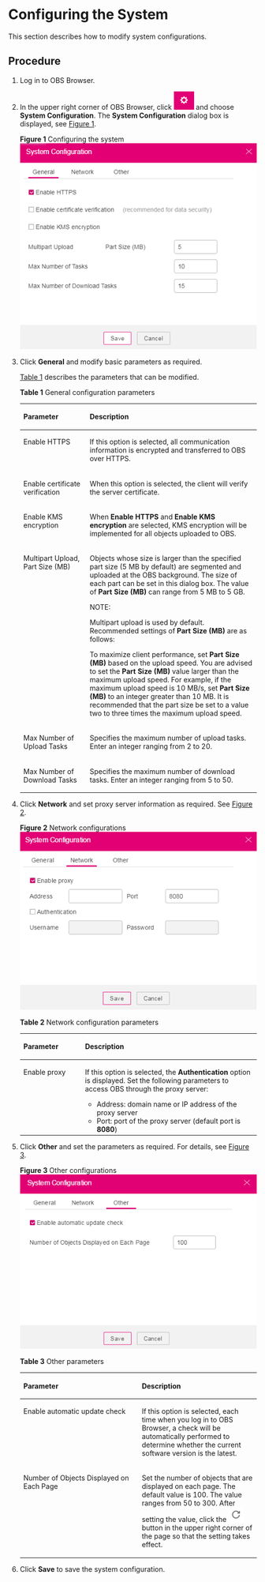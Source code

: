 # Configuring the System<a name="en-us_topic_0045853630"></a>

This section describes how to modify system configurations.

## Procedure<a name="sbde3d45bbc9a455f985ba2f7b92bbbbc"></a>

1.  Log in to OBS Browser.
2.  In the upper right corner of OBS Browser, click  ![](figures/icon-setting.png)  and choose  **System Configuration**. The  **System Configuration**  dialog box is displayed, see  [Figure 1](#fig42068739173655).

    **Figure  1**  Configuring the system<a name="fig42068739173655"></a>  
    ![](figures/configuring-the-system.png "configuring-the-system")

3.  Click  **General**  and modify basic parameters as required.

    [Table 1](#t5b000a761ce742d3a008e78296aa7e23)  describes the parameters that can be modified.

    **Table  1**  General configuration parameters

    <a name="t5b000a761ce742d3a008e78296aa7e23"></a>
    <table><thead align="left"><tr id="rfc94c5f5c90a40ad972e6d88fa20f45b"><th class="cellrowborder" valign="top" width="28.000000000000004%" id="mcps1.2.3.1.1"><p id="a62b8385fa14a4105b2468a7d054c5d2e"><a name="a62b8385fa14a4105b2468a7d054c5d2e"></a><a name="a62b8385fa14a4105b2468a7d054c5d2e"></a>Parameter</p>
    </th>
    <th class="cellrowborder" valign="top" width="72%" id="mcps1.2.3.1.2"><p id="ae69cbd7e88f34342b8f5096e91bff04e"><a name="ae69cbd7e88f34342b8f5096e91bff04e"></a><a name="ae69cbd7e88f34342b8f5096e91bff04e"></a>Description</p>
    </th>
    </tr>
    </thead>
    <tbody><tr id="rdb7f5ea2a4d74adf91a7682afdb7f55a"><td class="cellrowborder" valign="top" width="28.000000000000004%" headers="mcps1.2.3.1.1 "><p id="adfec0a920ba04816b079cbcc34cd4dab"><a name="adfec0a920ba04816b079cbcc34cd4dab"></a><a name="adfec0a920ba04816b079cbcc34cd4dab"></a>Enable HTTPS</p>
    </td>
    <td class="cellrowborder" valign="top" width="72%" headers="mcps1.2.3.1.2 "><p id="afc071fbcfdf240bf8db9256ad7baacea"><a name="afc071fbcfdf240bf8db9256ad7baacea"></a><a name="afc071fbcfdf240bf8db9256ad7baacea"></a>If this option is selected, all communication information is encrypted and transferred to OBS over HTTPS.</p>
    </td>
    </tr>
    <tr id="row4738349017324"><td class="cellrowborder" valign="top" width="28.000000000000004%" headers="mcps1.2.3.1.1 "><p id="p1285744417324"><a name="p1285744417324"></a><a name="p1285744417324"></a>Enable certificate verification</p>
    </td>
    <td class="cellrowborder" valign="top" width="72%" headers="mcps1.2.3.1.2 "><p id="p3482005917324"><a name="p3482005917324"></a><a name="p3482005917324"></a>When this option is selected, the client will verify the server certificate.</p>
    </td>
    </tr>
    <tr id="row19413122016318"><td class="cellrowborder" valign="top" width="28.000000000000004%" headers="mcps1.2.3.1.1 "><p id="p14413220133116"><a name="p14413220133116"></a><a name="p14413220133116"></a>Enable KMS encryption</p>
    </td>
    <td class="cellrowborder" valign="top" width="72%" headers="mcps1.2.3.1.2 "><p id="p491734533119"><a name="p491734533119"></a><a name="p491734533119"></a>When <strong id="a22ebe824789d43b597a5225cea7fc452"><a name="a22ebe824789d43b597a5225cea7fc452"></a><a name="a22ebe824789d43b597a5225cea7fc452"></a>Enable HTTPS</strong> and <strong id="a2444a51a15c24295b5cc3d329a370b7e"><a name="a2444a51a15c24295b5cc3d329a370b7e"></a><a name="a2444a51a15c24295b5cc3d329a370b7e"></a>Enable KMS encryption</strong> are selected, KMS encryption will be implemented for all objects uploaded to OBS.</p>
    </td>
    </tr>
    <tr id="r9d15bd3a61304c50b4a10db1b16925a0"><td class="cellrowborder" valign="top" width="28.000000000000004%" headers="mcps1.2.3.1.1 "><p id="a132962e2f4524b5d8a2f88403ae4f77c"><a name="a132962e2f4524b5d8a2f88403ae4f77c"></a><a name="a132962e2f4524b5d8a2f88403ae4f77c"></a>Multipart Upload, Part Size (MB)</p>
    </td>
    <td class="cellrowborder" valign="top" width="72%" headers="mcps1.2.3.1.2 "><p id="af70fafbad2854bf6b27334eeeba60205"><a name="af70fafbad2854bf6b27334eeeba60205"></a><a name="af70fafbad2854bf6b27334eeeba60205"></a>Objects whose size is larger than the specified part size (5 MB by default) are segmented and uploaded at the OBS background. The size of each part can be set in this dialog box. The value of <strong id="b2101885531161958"><a name="b2101885531161958"></a><a name="b2101885531161958"></a>Part Size (MB)</strong> can range from 5 MB to 5 GB.</p>
    <div class="note" id="n9e51b629c15d48a298363e92b7bf6dea"><a name="n9e51b629c15d48a298363e92b7bf6dea"></a><a name="n9e51b629c15d48a298363e92b7bf6dea"></a><span class="notetitle"> NOTE: </span><div class="notebody"><p class="textintable" id="a691932aa2cb04490bb10a8762bc8d051"><a name="a691932aa2cb04490bb10a8762bc8d051"></a><a name="a691932aa2cb04490bb10a8762bc8d051"></a>Multipart upload is used by default. Recommended settings of <strong id="b35010965113018"><a name="b35010965113018"></a><a name="b35010965113018"></a>Part Size (MB)</strong> are as follows:</p>
    <p class="textintable" id="ad311b703bed74dbc9022d8020ecc98e7"><a name="ad311b703bed74dbc9022d8020ecc98e7"></a><a name="ad311b703bed74dbc9022d8020ecc98e7"></a>To maximize client performance, set <strong id="a4b013af2e67c4b0a9010deead1b30e9b"><a name="a4b013af2e67c4b0a9010deead1b30e9b"></a><a name="a4b013af2e67c4b0a9010deead1b30e9b"></a>Part Size (MB)</strong> based on the upload speed. You are advised to set the <strong id="b1353816100111817"><a name="b1353816100111817"></a><a name="b1353816100111817"></a>Part Size (MB)</strong> value larger than the maximum upload speed. For example, if the maximum upload speed is 10 MB/s, set <strong id="a7d866fbffd3a406794b97a2bc6280517"><a name="a7d866fbffd3a406794b97a2bc6280517"></a><a name="a7d866fbffd3a406794b97a2bc6280517"></a>Part Size (MB)</strong> to an integer greater than 10 MB. It is recommended that the part size be set to a value two to three times the maximum upload speed.</p>
    </div></div>
    </td>
    </tr>
    <tr id="r88b5ad2d934b424f8e157781e9436d43"><td class="cellrowborder" valign="top" width="28.000000000000004%" headers="mcps1.2.3.1.1 "><p id="a532027aaefee454199b89f4387ea435e"><a name="a532027aaefee454199b89f4387ea435e"></a><a name="a532027aaefee454199b89f4387ea435e"></a>Max Number of Upload Tasks</p>
    </td>
    <td class="cellrowborder" valign="top" width="72%" headers="mcps1.2.3.1.2 "><p id="a7a16a5ea0764416daaa08d97eae1c4fd"><a name="a7a16a5ea0764416daaa08d97eae1c4fd"></a><a name="a7a16a5ea0764416daaa08d97eae1c4fd"></a>Specifies the maximum number of upload tasks. Enter an integer ranging from 2 to 20.</p>
    </td>
    </tr>
    <tr id="rb637bccab7c44ddcb9b24df68c58d0ec"><td class="cellrowborder" valign="top" width="28.000000000000004%" headers="mcps1.2.3.1.1 "><p id="abe704fe194774e3e8f814c7b27e851bc"><a name="abe704fe194774e3e8f814c7b27e851bc"></a><a name="abe704fe194774e3e8f814c7b27e851bc"></a>Max Number of Download Tasks</p>
    </td>
    <td class="cellrowborder" valign="top" width="72%" headers="mcps1.2.3.1.2 "><p id="a3a1bd2c33d274f5d942eddc07a5363c1"><a name="a3a1bd2c33d274f5d942eddc07a5363c1"></a><a name="a3a1bd2c33d274f5d942eddc07a5363c1"></a>Specifies the maximum number of download tasks. Enter an integer ranging from 5 to 50.</p>
    </td>
    </tr>
    </tbody>
    </table>

4.  Click  **Network**  and set proxy server information as required. See  [Figure 2](#fig543149173827).

    **Figure  2**  Network configurations<a name="fig543149173827"></a>  
    ![](figures/network-configurations.png "network-configurations")

    **Table  2**  Network configuration parameters

    <a name="t2cfc046d12034a839cfcf75e8cf8d10b"></a>
    <table><thead align="left"><tr id="r0490806c5cb5479da3ea9bc271e9302b"><th class="cellrowborder" valign="top" width="26%" id="mcps1.2.3.1.1"><p id="a5fb752a46e8d4c0693e4c0252427f697"><a name="a5fb752a46e8d4c0693e4c0252427f697"></a><a name="a5fb752a46e8d4c0693e4c0252427f697"></a>Parameter</p>
    </th>
    <th class="cellrowborder" valign="top" width="74%" id="mcps1.2.3.1.2"><p id="a69e6d93152234df8924ce9bfd4caface"><a name="a69e6d93152234df8924ce9bfd4caface"></a><a name="a69e6d93152234df8924ce9bfd4caface"></a>Description</p>
    </th>
    </tr>
    </thead>
    <tbody><tr id="r5d619d0924594f0ea5a7e192c9512dce"><td class="cellrowborder" valign="top" width="26%" headers="mcps1.2.3.1.1 "><p id="a84ae2cb1419341779c5c75689d62bc74"><a name="a84ae2cb1419341779c5c75689d62bc74"></a><a name="a84ae2cb1419341779c5c75689d62bc74"></a>Enable proxy</p>
    </td>
    <td class="cellrowborder" valign="top" width="74%" headers="mcps1.2.3.1.2 "><p id="a01bf42ec6e244394a5c2544097a2a1d2"><a name="a01bf42ec6e244394a5c2544097a2a1d2"></a><a name="a01bf42ec6e244394a5c2544097a2a1d2"></a>If this option is selected, the <strong id="ada6624bfe80a43b5a6acf143ba321586"><a name="ada6624bfe80a43b5a6acf143ba321586"></a><a name="ada6624bfe80a43b5a6acf143ba321586"></a>Authentication</strong> option is displayed. Set the following parameters to access OBS through the proxy server:</p>
    <a name="u12af2c34ad70412eb298ce10202467ec"></a><a name="u12af2c34ad70412eb298ce10202467ec"></a><ul id="u12af2c34ad70412eb298ce10202467ec"><li>Address: domain name or IP address of the proxy server</li><li>Port: port of the proxy server (default port is <strong id="a99cd61de49444b87b58e1a743cf16cd2"><a name="a99cd61de49444b87b58e1a743cf16cd2"></a><a name="a99cd61de49444b87b58e1a743cf16cd2"></a>8080</strong>)</li></ul>
    </td>
    </tr>
    </tbody>
    </table>

5.  Click  **Other**  and set the parameters as required. For details, see  [Figure 3](#fig2876079495946).

    **Figure  3**  Other configurations<a name="fig2876079495946"></a>  
    ![](figures/other-configurations.png "other-configurations")

    **Table  3**  Other parameters

    <a name="t4528f80de97241ccaf60a840dfadb52d"></a>
    <table><thead align="left"><tr id="rb8a4d9d54d524899bcc64f29d2f08ff2"><th class="cellrowborder" valign="top" width="50%" id="mcps1.2.3.1.1"><p id="a3abde8af0d3f46ff8988aec6bc5faf55"><a name="a3abde8af0d3f46ff8988aec6bc5faf55"></a><a name="a3abde8af0d3f46ff8988aec6bc5faf55"></a>Parameter</p>
    </th>
    <th class="cellrowborder" valign="top" width="50%" id="mcps1.2.3.1.2"><p id="aed5e9885ff704ea1b7a9989600707872"><a name="aed5e9885ff704ea1b7a9989600707872"></a><a name="aed5e9885ff704ea1b7a9989600707872"></a>Description</p>
    </th>
    </tr>
    </thead>
    <tbody><tr id="re13f6930f0be4e25bd9c8468b8047b12"><td class="cellrowborder" valign="top" width="50%" headers="mcps1.2.3.1.1 "><p id="a7ccabcfe43ae4a6c8dff62aef3d66956"><a name="a7ccabcfe43ae4a6c8dff62aef3d66956"></a><a name="a7ccabcfe43ae4a6c8dff62aef3d66956"></a>Enable automatic update check</p>
    </td>
    <td class="cellrowborder" valign="top" width="50%" headers="mcps1.2.3.1.2 "><p id="aa43e80355aff410bad82e9709b7d6142"><a name="aa43e80355aff410bad82e9709b7d6142"></a><a name="aa43e80355aff410bad82e9709b7d6142"></a>If this option is selected, each time when you log in to OBS Browser, a check will be automatically performed to determine whether the current software version is the latest.</p>
    </td>
    </tr>
    <tr id="re936197711a94bde9f51b425081d8979"><td class="cellrowborder" valign="top" width="50%" headers="mcps1.2.3.1.1 "><p id="a58a7827108c6490f846b1f18d5cb51c8"><a name="a58a7827108c6490f846b1f18d5cb51c8"></a><a name="a58a7827108c6490f846b1f18d5cb51c8"></a>Number of Objects Displayed on Each Page</p>
    </td>
    <td class="cellrowborder" valign="top" width="50%" headers="mcps1.2.3.1.2 "><p id="acab87eb7829b49ba95dc38dfe66586a7"><a name="acab87eb7829b49ba95dc38dfe66586a7"></a><a name="acab87eb7829b49ba95dc38dfe66586a7"></a>Set the number of objects that are displayed on each page. The default value is 100. The value ranges from 50 to 300. After setting the value, click the <a name="image0359833184910"></a><a name="image0359833184910"></a><span><img id="image0359833184910" src="figures/icon-fresh.png"></span> button in the upper right corner of the page so that the setting takes effect.</p>
    </td>
    </tr>
    </tbody>
    </table>

6.  Click  **Save**  to save the system configuration.

